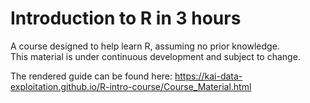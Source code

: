 # Introduction to R in 3 hours

A course designed to help learn R, assuming no prior knowledge. <br>
This material is under continuous development and subject to change. <br>

The rendered guide can be found here: https://kai-data-exploitation.github.io/R-intro-course/Course_Material.html

